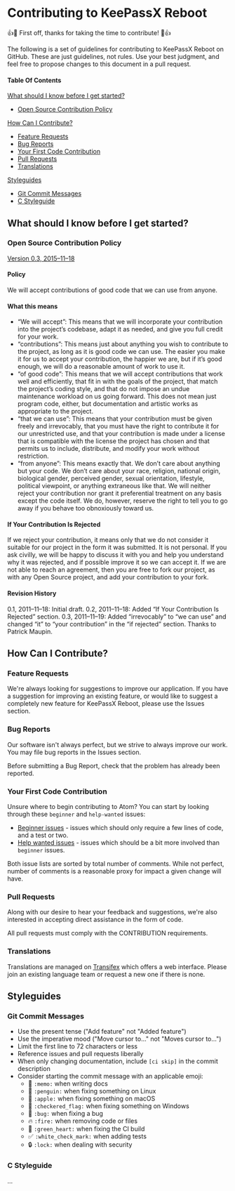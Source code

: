 # Contributing to KeePassX Reboot

:+1::tada: First off, thanks for taking the time to contribute! :tada::+1:

The following is a set of guidelines for contributing to KeePassX Reboot on GitHub.
These are just guidelines, not rules. Use your best judgment, and feel free to propose changes to this document in a pull request.

#### Table Of Contents

[What should I know before I get started?](#what-should-i-know-before-i-get-started)
  * [Open Source Contribution Policy](#open-source-contribution-policy)

[How Can I Contribute?](#how-can-i-contribute)
  * [Feature Requests](#feature-requests)
  * [Bug Reports](#bug-reports)
  * [Your First Code Contribution](#your-first-code-contribution)
  * [Pull Requests](#pull-requests)
  * [Translations](#translations)

[Styleguides](#styleguides)
  * [Git Commit Messages](#git-commit-messages)
  * [C Styleguide](#c-styleguide)


## What should I know before I get started?
### Open Source Contribution Policy
[Version 0.3, 2015–11–18](https://medium.com/@jmaynard/a-contribution-policy-for-open-source-that-works-bfc4600c9d83#.i9ntbhmad)

#### Policy

We will accept contributions of good code that we can use from anyone.

#### What this means

 - “We will accept”: This means that we will incorporate your contribution into the project’s codebase, adapt it as needed, and give you full credit for your work.
 -  “contributions”: This means just about anything you wish to contribute to the project, as long as it is good code we can use. The easier you make it for us to accept your contribution, the happier we are, but if it’s good enough, we will do a reasonable amount of work to use it.
 - “of good code”: This means that we will accept contributions that work well and efficiently, that fit in with the goals of the project, that match the project’s coding style, and that do not impose an undue maintenance workload on us going forward. This does not mean just program code, either, but documentation and artistic works as appropriate to the project.
 - “that we can use”: This means that your contribution must be given freely and irrevocably, that you must have the right to contribute it for our unrestricted use, and that your contribution is made under a license that is compatible with the license the project has chosen and that permits us to include, distribute, and modify your work without restriction.
 - “from anyone”: This means exactly that. We don’t care about anything but your code. We don’t care about your race, religion, national origin, biological gender, perceived gender, sexual orientation, lifestyle, political viewpoint, or anything extraneous like that. We will neither reject your contribution nor grant it preferential treatment on any basis except the code itself. We do, however, reserve the right to tell you to go away if you behave too obnoxiously toward us.

#### If Your Contribution Is Rejected

If we reject your contribution, it means only that we do not consider it suitable for our project in the form it was submitted. It is not personal. If you ask civilly, we will be happy to discuss it with you and help you understand why it was rejected, and if possible improve it so we can accept it. If we are not able to reach an agreement, then you are free to fork our project, as with any Open Source project, and add your contribution to your fork.

#### Revision History
0.1, 2011–11–18: Initial draft.
0.2, 2011–11–18: Added “If Your Contribution Is Rejected” section.
0.3, 2011–11–19: Added “irrevocably” to “we can use” and changed “it” to “your contribution” in the “if rejected” section. Thanks to Patrick Maupin.


## How Can I Contribute?
### Feature Requests

We're always looking for suggestions to improve our application. If you have a suggestion for improving an existing feature, or would like to suggest a completely new feature for KeePassX Reboot, please use the Issues section.

### Bug Reports

Our software isn't always perfect, but we strive to always improve our work. You may file bug reports in the Issues section.

Before submitting a Bug Report, check that the problem has already been reported.

### Your First Code Contribution

Unsure where to begin contributing to Atom? You can start by looking through these `beginner` and `help-wanted` issues:

* [Beginner issues][beginner] - issues which should only require a few lines of code, and a test or two.
* [Help wanted issues][help-wanted] - issues which should be a bit more involved than `beginner` issues.

Both issue lists are sorted by total number of comments. While not perfect, number of comments is a reasonable proxy for impact a given change will have.

### Pull Requests

Along with our desire to hear your feedback and suggestions, we're also interested in accepting direct assistance in the form of code.

All pull requests must comply with the CONTRIBUTION requirements.

### Translations

Translations are managed on [Transifex](https://www.transifex.com/keepassx-reboot/keepassx-reboot/) which offers a web interface.
Please join an existing language team or request a new one if there is none.

## Styleguides

### Git Commit Messages

* Use the present tense ("Add feature" not "Added feature")
* Use the imperative mood ("Move cursor to..." not "Moves cursor to...")
* Limit the first line to 72 characters or less
* Reference issues and pull requests liberally
* When only changing documentation, include `[ci skip]` in the commit description
* Consider starting the commit message with an applicable emoji:
    * :memo: `:memo:` when writing docs
    * :penguin: `:penguin:` when fixing something on Linux
    * :apple: `:apple:` when fixing something on macOS
    * :checkered_flag: `:checkered_flag:` when fixing something on Windows
    * :bug: `:bug:` when fixing a bug
    * :fire: `:fire:` when removing code or files
    * :green_heart: `:green_heart:` when fixing the CI build
    * :white_check_mark: `:white_check_mark:` when adding tests
    * :lock: `:lock:` when dealing with security


### C Styleguide

...




[beginner]:https://github.com/keepassxreboot/keepassx/issues?q=is%3Aopen+is%3Aissue+label%3Abeginner+label%3A%22help+wanted%22+sort%3Acomments-desc
[help-wanted]:https://github.com/keepassxreboot/keepassx/issues?q=is%3Aopen+is%3Aissue+label%3A%22help+wanted%22+sort%3Acomments-desc
